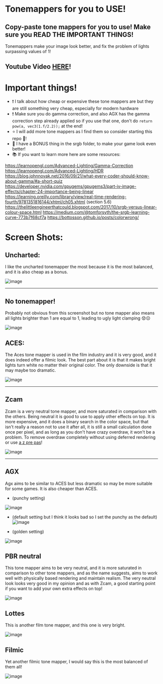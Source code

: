 # Tonemappers for you to USE!

## Copy-paste tone mappers for you to use! Make sure you READ THE IMPORTANT THINGS!
Tonemappers make your image look better, and fix the problem of lights surpassing values of 1!

## Youtube Video [HERE](https://youtu.be/1SFg2MXCEMs)!

# Important things!

- ❗ I talk about how cheap or expensive these tone mappers are but they are still something very cheap, especially for modern hardware 
- ❗ Make sure you do gamma correction, and also AGX has the gamma correction step already applied so if you use that one, don't do ```return pow(a, vec3(1.f/2.2));``` at the end!
- ⭐ I will add more tone mappers as I find them so consider starting this repo 💪!
- 🎁 I have a BONUS thing in the srgb folder, to make your game look even better! 
- 📚 If you want to learn more here are some resources:

https://learnopengl.com/Advanced-Lighting/Gamma-Correction
https://learnopengl.com/Advanced-Lighting/HDR
https://blog.johnnovak.net/2016/09/21/what-every-coder-should-know-about-gamma/#a-short-quiz
https://developer.nvidia.com/gpugems/gpugems3/part-iv-image-effects/chapter-24-importance-being-linear
https://learning.oreilly.com/library/view/real-time-rendering-fourth/9781351816144/xhtml/ch05.xhtml (section 5.6)
https://thelittleengineerthatcould.blogspot.com/2017/10/srgb-versus-linear-colour-space.html
https://medium.com/@tomforsyth/the-srgb-learning-curve-773b7f68cf7a
https://bottosson.github.io/posts/colorwrong/


# Screen Shots:

## Uncharted:
I like the uncharted tonemapper the most because it is the most balanced, and it is also cheap as a bonus.

![image](https://github.com/user-attachments/assets/08230773-2fcf-4d07-9b8d-d60ce6c62b3a)

---

## No tonemapper!

Probably not obvious from this screenshot but no tone mapper also means all lights brighter than 1 are equal to 1, leading to ugly light clamping 😟☹️

![image](https://github.com/user-attachments/assets/6b9bc748-591d-438b-bdfa-cf573e59fa71)



## ACES:
The Aces tone mapper is used in the film industry and it is very good, and it does indeed offer a filmic look. The best part about it is that it makes bright lights turn white no matter their original color.
The only downside is that it may maybe too dramatic.

![image](https://github.com/user-attachments/assets/222ad022-6c8b-4b1f-868f-e815be303cab)

---


## Zcam
Zcam is a very neutral tone mapper, and more saturated in comparison with the others. Being neutral it is good to use to apply other effects on top.
It is more expensive, and it does a binary search in the color space, but that isn't really a reason not to use it after all, it is still a small calculation done once per pixel, and as long as you don't have
crazy overdraw, it won't be a problem. To remove overdraw completely without using deferred rendering or use [a z pre pas](https://www.youtube.com/watch?v=yUUh5N2ZYHA)!

![image](https://github.com/user-attachments/assets/55048704-4feb-453e-869a-6408d75368e3)

---

## AGX
Agx aims to be similar to ACES but less dramatic so may be more suitable for some games. It is also cheaper than ACES.


- (punchy setting)

![image](https://github.com/user-attachments/assets/24776302-1468-4239-9041-7fe61a2ce3a5)

- (default setting but I think it looks bad so I set the punchy as the default)
![image](https://github.com/user-attachments/assets/ffca46db-9a2b-4c1e-b2fe-3623a3123bb5)

- (golden setting)

![image](https://github.com/user-attachments/assets/5efb56d7-1244-49d9-9c52-19464ee3f919)


## PBR neutral
This tone mapper aims to be very neutral, and it is more saturated in comparison to other tone mappers, and as the name suggests, aims to work well with physically based rendering and maintain 
realism. The very neutral look looks very good in my opinion and as with Zcam, a good starting point if you want to add your own extra effects on top!

![image](https://github.com/user-attachments/assets/85624036-66ab-4654-a3df-5ecfe998bf23)


## Lottes
This is another film tone mapper, and this one is very bright.

![image](https://github.com/user-attachments/assets/e8a54e1b-9c12-4a31-987c-a94f5ad4cb1a)


## Filmic

Yet another filmic tone mapper, I would say this is the most balanced of them all!

![image](https://github.com/user-attachments/assets/530bb10c-d007-476e-91e5-5cf5b1259d82)






